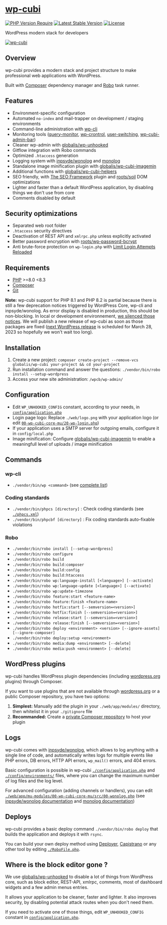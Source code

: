 # [wp-cubi](https://github.com/globalis-ms/wp-cubi/)

[![PHP Version Require](https://img.shields.io/packagist/dependency-v/globalis/wp-cubi/php?color=%233fb911)](https://github.com/globalis-ms/wp-cubi/blob/master/composer.json)
[![Latest Stable Version](https://poser.pugx.org/globalis/wp-cubi/v/stable)](https://packagist.org/packages/globalis/wp-cubi)
[![License](https://poser.pugx.org/globalis/wp-cubi/license)](https://github.com/globalis-ms/wp-cubi/blob/master/LICENSE.md)

WordPress modern stack for developers

[![wp-cubi](https://github.com/globalis-ms/wp-cubi/raw/master/.resources/wp-cubi-500x175.jpg)](https://github.com/globalis-ms/wp-cubi/)


## Overview

wp-cubi provides a modern stack and project structure to make professional web applications with WordPress.

Built with [Composer](http://getcomposer.org) dependency manager and [Robo](http://robo.li/) task runner.


## Features

* Environment-specific configuration
* Automated `no-index` and mail-trapper on development / staging environments
* Command-line administration with [wp-cli](http://wp-cli.org/)
* Monitoring tools ([query-monitor](https://wordpress.org/plugins/query-monitor/), [wp-crontrol](https://wordpress.org/plugins/wp-crontrol/), [user-switching](https://wordpress.org/plugins/user-switching/), [wp-cubi-admin-bar](https://github.com/globalis-ms/wp-cubi/tree/master/web/app/mu-modules/10-wp-cubi-admin-bar))
* Cleaner wp-admin with [globalis/wp-unhooked](https://github.com/globalis-ms/wp-unhooked)
* Gitflow integration with Robo commands
* Optimized `.htaccess` generation
* Logging system with [inpsyde/wonolog](https://github.com/inpsyde/Wonolog) and [monolog](https://github.com/Seldaek/monolog)
* Standalone image minification plugin with [globalis/wp-cubi-imagemin](https://github.com/globalis-ms/wp-cubi-imagemin)
* Additional functions with [globalis/wp-cubi-helpers](https://github.com/globalis-ms/wp-cubi-helpers)
* SEO friendly, with [The SEO Framework](https://wordpress.org/plugins/autodescription/) plugin and [roots/soil](https://github.com/roots/soil) DOM optimizations
* Lighter and faster than a default WordPress application, by disabling things we don't use from core
* Comments disabled by default


## Security optimizations

* Separated web root folder
* `.htaccess` security directives
* Deactivation of REST API and `xmlrpc.php` unless explicitly activated
* Better password encryption with [roots/wp-password-bcrypt](https://github.com/roots/wp-password-bcrypt)
* Anti brute-force protection on `wp-login.php` with [Limit Login Attempts Reloaded](https://wordpress.org/plugins/limit-login-attempts-reloaded/)


## Requirements

* [PHP](http://php.net/) >=8.0 <8.3
* [Composer](http://getcomposer.org)
* [Git](https://git-scm.com/)

**Note:** wp-cubi support for PHP 8.1 and PHP 8.2 is partial because there is still a few deprecation notices triggered by WordPress Core, wp-cli and inpsyde/wonolog. As error display is disabled in production, this should be non-blocking. In local or development environnement, [we silenced those notices](https://github.com/globalis-ms/wp-cubi/blob/1.6.0/config/tmp/php-8.1-workaround-silent-php-errors-deprecated.php). We will publish a new release of wp-cubi as soon as those packages are fixed ([next WordPress release](https://make.wordpress.org/core/6-2/) is scheduled for March 28, 2023 so hopefully we won't wait too long).

## Installation

1. Create a new project: `composer create-project --remove-vcs globalis/wp-cubi your-project && cd your-project`
2. Run installation command and answer the questions: `./vendor/bin/robo install --setup-wordpress`
3. Access your new site administration: `/wpcb/wp-admin/`


## Configuration

* Edit `WP_UNHOOKED_CONFIG` constant, according to your needs, in [`config/application.php`](https://github.com/globalis-ms/wp-cubi/blob/master/config/application.php)
* Login page logo: Replace `./web/logo.png` with your application logo (or edit [`00-wp-cubi-core-mu/20-wp-login.php`](https://github.com/globalis-ms/wp-cubi/blob/master/web/app/mu-modules/00-wp-cubi-core-mu/src/20-wp-login.php))
* If your application uses a SMTP server for outgoing emails, configure it in `config/local.php`
* Image minification: Configure [globalis/wp-cubi-imagemin](https://github.com/globalis-ms/wp-cubi-imagemin) to enable a meaningfull level of uploads / image minification


## Commands

### wp-cli

* `./vendor/bin/wp <command>` (see [complete list](https://developer.wordpress.org/cli/commands/))

### Coding standards

* `./vendor/bin/phpcs [directory]` : Check coding standards (see [`./phpcs.xml`](https://github.com/globalis-ms/wp-cubi/blob/master/phpcs.xml))
* `./vendor/bin/phpcbf [directory]` : Fix coding standards auto-fixable violations

### Robo

* `./vendor/bin/robo install [--setup-wordpress]`
* `./vendor/bin/robo configure`
* `./vendor/bin/robo build`
* `./vendor/bin/robo build:composer`
* `./vendor/bin/robo build:config`
* `./vendor/bin/robo build:htaccess`
* `./vendor/bin/robo wp:language-install [<language>] [--activate]`
* `./vendor/bin/robo wp:language-update [<language>] [--activate]`
* `./vendor/bin/robo wp:update-timezone`
* `./vendor/bin/robo feature:start <feature-name>`
* `./vendor/bin/robo feature:finish <feature-name>`
* `./vendor/bin/robo hotfix:start [--semversion=<version>]`
* `./vendor/bin/robo hotfix:finish [--semversion=<version>]`
* `./vendor/bin/robo release:start [--semversion=<version>]`
* `./vendor/bin/robo release:finish [--semversion=<version>]`
* `./vendor/bin/robo deploy <environment> <version> [--ignore-assets] [--ignore-composer]`
* `./vendor/bin/robo deploy:setup <environment>`
* `./vendor/bin/robo media:dump <environment> [--delete]`
* `./vendor/bin/robo media:push <environment> [--delete]`


## WordPress plugins

wp-cubi handles WordPress plugin dependencies (including [wordpress.org](https://wordpress.org/) plugins) through Composer.

If you want to use plugins that are not available through [wordpress.org](https://wordpress.org/) or a public Composer repository, you have two options:

1. **Simplest:** Manually add the plugin in your `./web/app/modules/` directory, then whitelist it in your `./gitignore` file
2. **Recommanded:** Create a [private Composer repository](https://getcomposer.org/doc/articles/handling-private-packages-with-satis.md) to host your plugin


## Logs

wp-cubi comes with [inpsyde/wonolog](https://github.com/inpsyde/Wonolog), which allows to log anything with a single line of code, and automatically writes logs for multiple events like PHP errors, DB errors, HTTP API errors, `wp_mail()` errors, and 404 errors.

Basic configuration is possible in wp-cubi [`./config/application.php`](https://github.com/globalis-ms/wp-cubi/blob/master/config/application.php) and [`./config/environments/`](https://github.com/globalis-ms/wp-cubi/tree/master/config/environments) files, where you can change the maximum number of log files and the log level.

For advanced configuration (adding channels or handlers), you can edit [`./web/app/mu-modules/00-wp-cubi-core-mu/src/00-wonolog.php`](https://github.com/globalis-ms/wp-cubi/blob/master/web/app/mu-modules/00-wp-cubi-core-mu/src/00-wonolog.php) (see [inpsyde/wonolog documentation](https://inpsyde.github.io/Wonolog/) and [monolog documentation](https://github.com/Seldaek/monolog/tree/master/doc))


## Deploys

wp-cubi provides a basic deploy command `./vendor/bin/robo deploy` that builds the application and deploys it with `rsync`.

You can build your own deploy method using [Deployer](https://deployer.org/), [Capistrano](https://capistranorb.com/) or any other tool by editing [`./RoboFile.php`](https://github.com/globalis-ms/wp-cubi/blob/master/RoboFile.php).


## Where is the block editor gone ?

We use [globalis/wp-unhooked](https://github.com/globalis-ms/wp-unhooked) to disable a lot of things from WordPress core, such as block editor, REST-API, xmlrpc, comments, most of dashboard widgets and a few admin menus entries.

It allows your application to be cleaner, faster and lighter. It also improves security, by disabling potential attack routes when you don't need them.

If you need to activate one of those things, edit `WP_UNHOOKED_CONFIG` constant in [`config/application.php`](https://github.com/globalis-ms/wp-cubi/blob/master/config/application.php).
